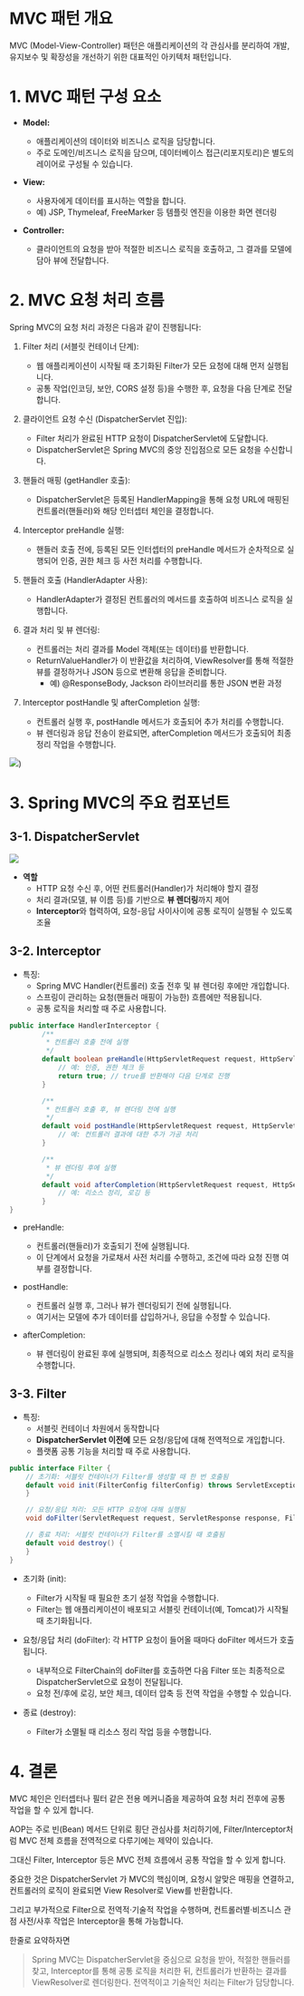 # MVC 패턴 개요

MVC (Model-View-Controller) 패턴은 애플리케이션의 각 관심사를 분리하여 개발, 유지보수 및 확장성을 개선하기 위한 대표적인 아키텍처 패턴입니다.

# 1. MVC 패턴 구성 요소

- **Model:**
    - 애플리케이션의 데이터와 비즈니스 로직을 담당합니다.
    - 주로 도메인/비즈니스 로직을 담으며, 데이터베이스 접근(리포지토리)은 별도의 레이어로 구성될 수 있습니다.

- **View:**
    - 사용자에게 데이터를 표시하는 역할을 합니다.
    - 예) JSP, Thymeleaf, FreeMarker 등 템플릿 엔진을 이용한 화면 렌더링

- **Controller:**
    - 클라이언트의 요청을 받아 적절한 비즈니스 로직을 호출하고, 그 결과를 모델에 담아 뷰에 전달합니다.


# 2. MVC 요청 처리 흐름

Spring MVC의 요청 처리 과정은 다음과 같이 진행됩니다:

1. Filter 처리 (서블릿 컨테이너 단계):
   - 웹 애플리케이션이 시작될 때 초기화된 Filter가 모든 요청에 대해 먼저 실행됩니다.
   - 공통 작업(인코딩, 보안, CORS 설정 등)을 수행한 후, 요청을 다음 단계로 전달합니다.

2. 클라이언트 요청 수신 (DispatcherServlet 진입):
   - Filter 처리가 완료된 HTTP 요청이 DispatcherServlet에 도달합니다.
   - DispatcherServlet은 Spring MVC의 중앙 진입점으로 모든 요청을 수신합니다.
   
3. 핸들러 매핑 (getHandler 호출):
   - DispatcherServlet은 등록된 HandlerMapping을 통해 요청 URL에 매핑된 컨트롤러(핸들러)와 해당 인터셉터 체인을 결정합니다.

4. Interceptor preHandle 실행:
   - 핸들러 호출 전에, 등록된 모든 인터셉터의 preHandle 메서드가 순차적으로 실행되어 인증, 권한 체크 등 사전 처리를 수행합니다.
    
5. 핸들러 호출 (HandlerAdapter 사용):
   - HandlerAdapter가 결정된 컨트롤러의 메서드를 호출하여 비즈니스 로직을 실행합니다.

6. 결과 처리 및 뷰 렌더링:
   - 컨트롤러는 처리 결과를 Model 객체(또는 데이터)를 반환합니다.
   - ReturnValueHandler가 이 반환값을 처리하여, ViewResolver를 통해 적절한 뷰를 결정하거나 JSON 등으로 변환해 응답을 준비합니다.
     - 예) @ResponseBody, Jackson 라이브러리를 통한 JSON 변환 과정
7. Interceptor postHandle 및 afterCompletion 실행:
   - 컨트롤러 실행 후, postHandle 메서드가 호출되어 추가 처리를 수행합니다.
   - 뷰 렌더링과 응답 전송이 완료되면, afterCompletion 메서드가 호출되어 최종 정리 작업을 수행합니다.

<img src="https://supabase.mermaidchart.com/storage/v1/object/public/chatgpt-diagrams/2025-02-27/50ba2488-e46c-472e-88e0-2047534ea8e4.png"/>)

# 3. Spring MVC의 주요 컴포넌트

## 3-1. DispatcherServlet

<img src="https://www.tutorialspoint.com/spring/images/spring_dispatcherservlet.png"/>

- **역할**
    - HTTP 요청 수신 후, 어떤 컨트롤러(Handler)가 처리해야 할지 결정
    - 처리 결과(모델, 뷰 이름 등)를 기반으로 **뷰 렌더링**까지 제어
    - **Interceptor**와 협력하여, 요청-응답 사이사이에 공통 로직이 실행될 수 있도록 조율

## 3-2. Interceptor

- 특징: 
  - Spring MVC Handler(컨트롤러) 호출 전후 및 뷰 렌더링 후에만 개입합니다.
  - 스프링이 관리하는 요청(핸들러 매핑이 가능한) 흐름에만 적용됩니다.
  - 공통 로직을 처리할 때 주로 사용합니다.

```java
public interface HandlerInterceptor {
        /**
         * 컨트롤러 호출 전에 실행
         */
        default boolean preHandle(HttpServletRequest request, HttpServletResponse response, Object handler) throws Exception {
            // 예: 인증, 권한 체크 등
            return true; // true를 반환해야 다음 단계로 진행
        }

        /**
         * 컨트롤러 호출 후, 뷰 렌더링 전에 실행
         */
        default void postHandle(HttpServletRequest request, HttpServletResponse response, Object handler, @Nullable ModelAndView modelAndView) throws Exception {
            // 예: 컨트롤러 결과에 대한 추가 가공 처리
        }

        /**
         * 뷰 렌더링 후에 실행
         */
        default void afterCompletion(HttpServletRequest request, HttpServletResponse response, Object handler, @Nullable Exception ex) throws Exception {
            // 예: 리소스 정리, 로깅 등
        }
}
```
- preHandle:
    - 컨트롤러(핸들러)가 호출되기 전에 실행됩니다.
    - 이 단계에서 요청을 가로채서 사전 처리를 수행하고, 조건에 따라 요청 진행 여부를 결정합니다.

- postHandle:
    - 컨트롤러 실행 후, 그러나 뷰가 렌더링되기 전에 실행됩니다.
    - 여기서는 모델에 추가 데이터를 삽입하거나, 응답을 수정할 수 있습니다.

- afterCompletion:
    - 뷰 렌더링이 완료된 후에 실행되며, 최종적으로 리소스 정리나 예외 처리 로직을 수행합니다.


## 3-3. Filter
    
- 특징: 
  - 서블릿 컨테이너 차원에서 동작합니다
  - **DispatcherServlet 이전에** 모든 요청/응답에 대해 전역적으로 개입합니다.
  - 플랫폼 공통 기능을 처리할 때 주로 사용합니다.

```java
public interface Filter {
    // 초기화: 서블릿 컨테이너가 Filter를 생성할 때 한 번 호출됨
    default void init(FilterConfig filterConfig) throws ServletException {
    }

    // 요청/응답 처리: 모든 HTTP 요청에 대해 실행됨
    void doFilter(ServletRequest request, ServletResponse response, FilterChain chain) throws IOException, ServletException;

    // 종료 처리: 서블릿 컨테이너가 Filter를 소멸시킬 때 호출됨
    default void destroy() {
    }
}
```

- 초기화 (init):
    - Filter가 시작될 때 필요한 초기 설정 작업을 수행합니다.
    - Filter는 웹 애플리케이션이 배포되고 서블릿 컨테이너(예, Tomcat)가 시작될 때 초기화됩니다.

- 요청/응답 처리 (doFilter):
  각 HTTP 요청이 들어올 때마다 doFilter 메서드가 호출됩니다.
    - 내부적으로 FilterChain의 doFilter를 호출하면 다음 Filter 또는 최종적으로 DispatcherServlet으로 요청이 전달됩니다.
    - 요청 전/후에 로깅, 보안 체크, 데이터 압축 등 전역 작업을 수행할 수 있습니다.

- 종료 (destroy):
    - Filter가 소멸될 때 리소스 정리 작업 등을 수행합니다.
 


# 4. 결론 

MVC 체인은 인터셉터나 필터 같은 전용 메커니즘을 제공하여 요청 처리 전후에 공통 작업을 할 수 있게 합니다.

AOP는 주로 빈(Bean) 메서드 단위로 횡단 관심사를 처리하기에, Filter/Interceptor처럼 MVC 전체 흐름을 전역적으로 다루기에는 제약이 있습니다.

그대신 Filter, Interceptor 등은 MVC 전체 흐름에서 공통 작업을 할 수 있게 합니다.

중요한 것은 DispatcherServlet 가 MVC의 핵심이며, 요청시 알맞은 매핑을 연결하고, 컨트롤러의 로직이 완료되면 View Resolver로 View를 반환합니다.

그리고 부가적으로 Filter으로 전역적·기술적 작업을 수행하며,  컨트롤러별·비즈니스 관점 사전/사후 작업은 Interceptor을 통해 가능합니다.

한줄로 요약하자면 

> Spring MVC는 DispatcherServlet을 중심으로 요청을 받아, 적절한 핸들러를 찾고, Interceptor를 통해 공통 로직을 처리한 뒤, 컨트롤러가 반환하는 결과를 
> ViewResolver로 렌더링한다. 전역적이고 기술적인 처리는 Filter가 담당합니다.